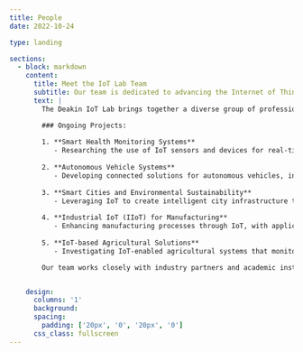```yaml
---
title: People
date: 2022-10-24

type: landing

sections:
  - block: markdown
    content:
      title: Meet the IoT Lab Team
      subtitle: Our team is dedicated to advancing the Internet of Things (IoT) through research, innovation, and collaboration.
      text: |
        The Deakin IoT Lab brings together a diverse group of professionals, researchers, and students passionate about driving the future of connected technologies. Below are some of the key projects currently being explored by our team:

        ### Ongoing Projects:
        
        1. **Smart Health Monitoring Systems**
           - Researching the use of IoT sensors and devices for real-time health monitoring, aimed at improving patient care and outcomes.
        
        2. **Autonomous Vehicle Systems**
           - Developing connected solutions for autonomous vehicles, including vehicle-to-vehicle communication and safety protocols.
        
        3. **Smart Cities and Environmental Sustainability**
           - Leveraging IoT to create intelligent city infrastructure that reduces energy consumption and enhances sustainability through smart waste management and smart lighting systems.
        
        4. **Industrial IoT (IIoT) for Manufacturing**
           - Enhancing manufacturing processes through IoT, with applications in predictive maintenance, quality control, and supply chain management.
        
        5. **IoT-based Agricultural Solutions**
           - Investigating IoT-enabled agricultural systems that monitor soil moisture, weather conditions, and crop health to optimize farming practices and increase productivity.

        Our team works closely with industry partners and academic institutions to ensure that our research contributes to real-world applications and innovations.


    design:
      columns: '1'
      background:
      spacing:
        padding: ['20px', '0', '20px', '0']
      css_class: fullscreen
---
```


